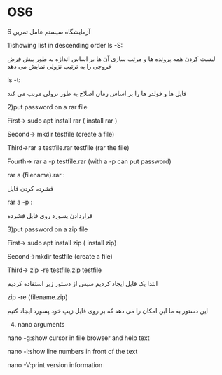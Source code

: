 # OS6
آزمایشگاه سیستم عامل 
تمرین 6

1)showing list in descending order
ls -S:

 لیست کردن همه پرونده ها و مرتب سازی آن ها بر اساس اندازه به طور 
              پیش فرض خروجی را به ترتیب نزولی نمایش می دهد

ls -t:

فایل ها و فولدر ها را بر اساس زمان اصلاح به طور نزولی مرتب می کند

2)put password on a rar file

First-> sudo apt install rar   ( install rar )

Second-> mkdir testfile   (create a file)

Third->rar a testfile.rar testfile (rar the file)

Fourth-> rar a -p testfile.rar  (with  a -p can put password)

 rar a (filename).rar : 

فشرده کردن فایل

rar a -p : 

قراردادن پسورد روی فایل فشرده 

3)put password on a zip file

First-> sudo apt install zip ( install zip)

Second->mkdir testfile (create a file)

Third-> zip -re testfile.zip testfile 

ابتدا یک فایل ایجاد کردیم سپس از دستور زیر استفاده کردیم

zip -re (filename.zip) 

این دستور به ما این امکان را می دهد که بر روی فایل زیپ خود 
                                  پسورد ایجاد کنیم  


4) nano  arguments 

nano -g:show cursor in file browser and help text

nano -l:show line numbers in front of the text

nano -V:print version information
